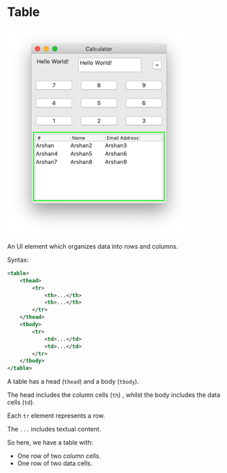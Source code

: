 # Table

![A table marked in green.](img/table.png)

An UI element which organizes data into rows and columns.

Syntax:

```xml
<table>
    <thead>
        <tr>
            <th>...</th>
            <th>...</th>
        </tr>
    </thead>
    <tbody>
        <tr>
            <td>...</td>
            <td>...</td>
        </tr>
    </tbody>
</table>
```

A table has a head (`thead`) and a body (`tbody`).

The head includes the column cells (`th`) , whilst the body includes the data cells (`td`).

Each `tr` element represents a row.

The `...` includes textual content.

So here, we have a table with:

- One row of two column cells.
- One row of two data cells.